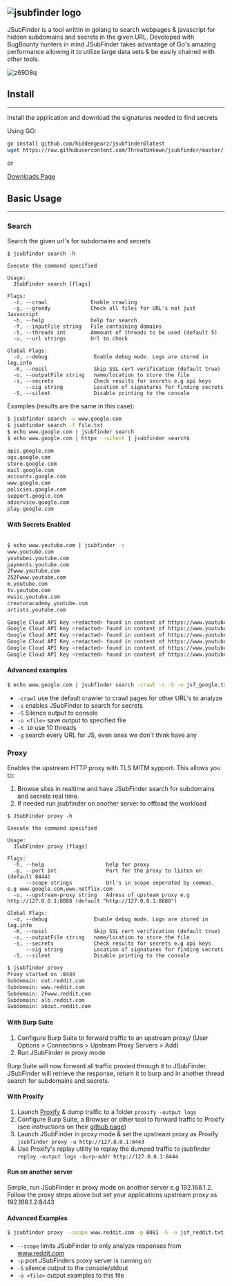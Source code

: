 ## ![jsubfinder logo](https://user-images.githubusercontent.com/17349277/146734055-8b836305-7a13-4c66-a02b-d92932322b42.png)




JSubFinder is a tool writtin in golang to search webpages & javascript for hidden subdomains and secrets in the given URL. Developed with BugBounty hunters in mind JSubFinder takes advantage of Go's amazing performance allowing it to utilize large data sets & be easily chained with other tools.


![z69D8q](https://user-images.githubusercontent.com/17349277/147615346-9c1471a6-a9a8-45cb-a429-f789b255950c.gif)

## Install
---
Install the application and download the signatures needed to find secrets

Using GO:
```bash
go install github.com/hiddengearz/jsubfinder@latest
wget https://raw.githubusercontent.com/ThreatUnkown/jsubfinder/master/.jsf_signatures.yaml && mv .jsf_signatures.yaml ~/.jsf_signatures.yaml
```

or

[Downloads Page](https://github.com/hiddengearz/jsubfinder/tags)


## Basic Usage
---

### Search

Search the given url's for subdomains and secrets

```text
$ jsubfinder search -h

Execute the command specified

Usage:
  JSubFinder search [flags]

Flags:
  -c, --crawl              Enable crawling
  -g, --greedy             Check all files for URL's not just Javascript
  -h, --help               help for search
  -f, --inputFile string   File containing domains
  -t, --threads int        Ammount of threads to be used (default 5)
  -u, --url strings        Url to check

Global Flags:
  -d, --debug               Enable debug mode. Logs are stored in log.info
  -K, --nossl               Skip SSL cert verification (default true)
  -o, --outputFile string   name/location to store the file
  -s, --secrets             Check results for secrets e.g api keys
      --sig string          Location of signatures for finding secrets
  -S, --silent              Disable printing to the console
```

Examples (results are the same in this case):

```bash
$ jsubfinder search -u www.google.com
$ jsubfinder search -f file.txt
$ echo www.google.com | jsubfinder search
$ echo www.google.com | httpx --silent | jsubfinder search$

apis.google.com
ogs.google.com
store.google.com
mail.google.com
accounts.google.com
www.google.com
policies.google.com
support.google.com
adservice.google.com
play.google.com
```



#### With Secrets Enabled

```bash

$ echo www.youtube.com | jsubfinder -s
www.youtube.com
youtubei.youtube.com
payments.youtube.com
2Fwww.youtube.com
252Fwww.youtube.com
m.youtube.com
tv.youtube.com
music.youtube.com
creatoracademy.youtube.com
artists.youtube.com

Google Cloud API Key <redacted> found in content of https://www.youtube.com
Google Cloud API Key <redacted> found in content of https://www.youtube.com
Google Cloud API Key <redacted> found in content of https://www.youtube.com
Google Cloud API Key <redacted> found in content of https://www.youtube.com
Google Cloud API Key <redacted> found in content of https://www.youtube.com
Google Cloud API Key <redacted> found in content of https://www.youtube.com
```

#### Advanced examples
```bash
$ echo www.google.com | jsubfinder search -crawl -s -S -o jsf_google.txt -t 10 -g
```

* `-crawl` use the default crawler to crawl pages for other URL's to analyze
* `-s` enables JSubFinder to search for secrets
* `-S` Silence output to console
* `-o <file>` save output to specified file
* `-t 10` use 10 threads
* `-g` search every URL for JS, even ones we don't think have any

### Proxy
Enables the upstream HTTP proxy with TLS MITM sypport. This allows you to:

1) Browse sites in realtime and have JSubFinder search for subdomains and secrets real time.
2) If needed run jsubfinder on another server to offload the workload

```text
$ JSubFinder proxy -h

Execute the command specified

Usage:
  JSubFinder proxy [flags]

Flags:
  -h, --help                    help for proxy
  -p, --port int                Port for the proxy to listen on (default 8444)
      --scope strings           Url's in scope seperated by commas. e.g www.google.com,www.netflix.com
  -u, --upstream-proxy string   Adress of upsteam proxy e.g http://127.0.0.1:8888 (default "http://127.0.0.1:8888")

Global Flags:
  -d, --debug               Enable debug mode. Logs are stored in log.info
  -K, --nossl               Skip SSL cert verification (default true)
  -o, --outputFile string   name/location to store the file
  -s, --secrets             Check results for secrets e.g api keys
      --sig string          Location of signatures for finding secrets
  -S, --silent              Disable printing to the console
```

```bash
$ jsubfinder proxy
Proxy started on :8444
Subdomain: out.reddit.com
Subdomain: www.reddit.com
Subdomain: 2Fwww.reddit.com
Subdomain: alb.reddit.com
Subdomain: about.reddit.com
```

#### With Burp Suite
1) Configure Burp Suite to forward traffic to an upstream proxy/ (User Options > Connections > Upsteam Proxy Servers > Add)
2) Run JSubFinder in proxy mode

Burp Suite will now forward all traffic proxied through it to JSubFinder. JSubFinder will retrieve the response, return it to burp and in another thread search for subdomains and secrets.

#### With Proxify
1) Launch [Proxify](https://github.com/projectdiscovery/proxify) & dump traffic to a folder `proxify -output logs`
2) Configure Burp Suite, a Browser or other tool to forward traffic to Proxify (see instructions on their [github page](https://github.com/projectdiscovery/proxify))
3) Launch JSubFinder in proxy mode & set the upstream proxy as Proxify `jsubfinder proxy -u http://127.0.0.1:8443`
4) Use Proxify's replay utility to replay the dumped traffic to jsubfinder `replay -output logs -burp-addr http://127.0.0.1:8444`


#### Run on another server
Simple, run JSubFinder in proxy mode on another server e.g 192.168.1.2. Follow the proxy steps above but set your applications upstream proxy as 192.168.1.2:8443

#### Advanced Examples

```bash
$ jsubfinder proxy --scope www.reddit.com -p 8081 -S -o jsf_reddit.txt
```

* `--scope` limits JSubFinder to only analyze responses from www.reddit.com
* `-p` port JSubFinders proxy server is running on
* `-S` silence output to the console/stdout
* `-o <file>` output examples to this file
